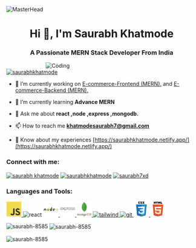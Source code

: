 ![MasterHead](https://res.cloudinary.com/practicaldev/image/fetch/s--xq8xxUmL--/c_limit%2Cf_auto%2Cfl_progressive%2Cq_auto%2Cw_880/https://external-preview.redd.it/x7vVnP3L75Wh4ApmXedKjze9b7ZuH5h7oW-4xbHMiHQ.jpg%3Fauto%3Dwebp%26s%3Db7d6873eed8c442bb685a083b3b4bfff6dd009ac)
<h1 align="center">Hi 👋, I'm Saurabh Khatmode</h1>
<h3 align="center">A Passionate MERN Stack Developer From India</h3>
<img align="right" alt="Coding" width="400" src= https://cdn.dribbble.com/users/1162077/screenshots/3848914/programmer.gif>
<p align="left"> <a href="https://twitter.com/saurabhkhatmode" target="blank"><img src="https://img.shields.io/twitter/follow/saurabhkhatmode?logo=twitter&style=for-the-badge" alt="saurabhkhatmode" /></a> </p>

- 🔭 I’m currently working on [E-commerce-Frontend (MERN).](https://github.com/Saurabh-8585/MERN-E-Commerce-Frontend) and [E-commerce-Backend (MERN).](https://github.com/Saurabh-8585/MERN-E-Commerce-Backend)

- 🌱 I’m currently learning **Advance MERN**

- 💬 Ask me about **react ,node ,express ,mongodb.**

- 📫 How to reach me **khatmodesaurabh7@gmail.com**

- 📄 Know about my experiences [https://saurabhkhatmode.netlify.app/](https://saurabhkhatmode.netlify.app/)

<h3 align="left">Connect with me:</h3>
<p align="left">
<a href="https://www.linkedin.com/in/saurabh-khatmode/" target="blank"><img align="center" src="https://raw.githubusercontent.com/rahuldkjain/github-profile-readme-generator/master/src/images/icons/Social/linked-in-alt.svg" alt="saurabh khatmode" height="30" width="40" /></a>
<a href="https://twitter.com/saurabhkhatmode" target="blank"><img align="center" src="https://raw.githubusercontent.com/rahuldkjain/github-profile-readme-generator/master/src/images/icons/Social/twitter.svg" alt="saurabhkhatmode" height="30" width="40" /></a>
<a href="https://instagram.com/saurabh7xd" target="blank"><img align="center" src="https://raw.githubusercontent.com/rahuldkjain/github-profile-readme-generator/master/src/images/icons/Social/instagram.svg" alt="saurabh7xd" height="30" width="40" /></a>
</p>

<h3 align="left">Languages and Tools:</h3>
<p align="left"> 
<a href="https://developer.mozilla.org/en-US/docs/Web/JavaScript" target="_blank" rel="noreferrer"> 
<img src="https://raw.githubusercontent.com/devicons/devicon/master/icons/javascript/javascript-original.svg" alt="javascript" width="40" height="40"/>
 </a>

<img src="https://raw.githubusercontent.com/devicons/devicon/master/icons/react/react-original-wordmark.svg](https://www.vectorlogo.zone/logos/reactjs/reactjs-icon.svg" alt="react" width="40" height="40"/>

<a href="https://nodejs.org" target="_blank" rel="noreferrer">
 <img src="https://raw.githubusercontent.com/devicons/devicon/master/icons/nodejs/nodejs-original-wordmark.svg" alt="nodejs" width="40" height="40"/>
 </a> 
<a href="https://expressjs.com" target="_blank" rel="noreferrer">
 <img src="https://raw.githubusercontent.com/devicons/devicon/master/icons/express/express-original-wordmark.svg" alt="express" width="40" height="40"/> 
</a>
<a href="https://www.mongodb.com/" target="_blank" rel="noreferrer"> 
<img src="https://raw.githubusercontent.com/devicons/devicon/master/icons/mongodb/mongodb-original-wordmark.svg" alt="mongodb" width="40" height="40"/> 
</a>
  <a href="https://tailwindcss.com/" target="_blank" rel="noreferrer">
  <img src="https://www.vectorlogo.zone/logos/tailwindcss/tailwindcss-icon.svg" alt="tailwind" width="40" height="40"/> 
 </a> 
<a href="https://git-scm.com/" target="_blank" rel="noreferrer">
 <img src="https://www.vectorlogo.zone/logos/git-scm/git-scm-icon.svg" alt="git" width="40" height="40"/> 
 </a>

 <a href="https://www.w3schools.com/css/" target="_blank" rel="noreferrer">
 <img src="https://raw.githubusercontent.com/devicons/devicon/master/icons/css3/css3-original-wordmark.svg" alt="css3" width="40" height="40"/> 
</a> 
 <a href="https://www.w3.org/html/" target="_blank" rel="noreferrer"> 
<img src="https://raw.githubusercontent.com/devicons/devicon/master/icons/html5/html5-original-wordmark.svg" alt="html5" width="40" height="40"/>
 </a>
  
 

</p>

<p><img align="left" src="https://github-readme-stats-sigma-five.vercel.app/api/top-langs?username=saurabh-8585&show_icons=true&locale=en&layout=compact" alt="saurabh-8585" /></p>


<p>&nbsp;<img align="center" src="https://github-readme-stats-sigma-five.vercel.app/api?username=saurabh-8585&show_icons=true&locale=en" alt="saurabh-8585" /></p>

<p><img align="center" src="https://github-readme-streak-stats.herokuapp.com/?user=saurabh-8585&" alt="saurabh-8585" /></p>
